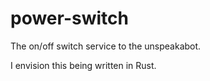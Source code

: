 # power-switch
The on/off switch service to the unspeakabot.

I envision this being written in Rust.